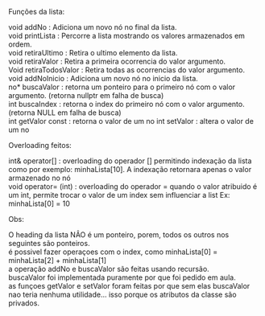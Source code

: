 Funções da lista:

void addNo : Adiciona um novo nó no final da lista.  
void printLista : Percorre a lista mostrando os valores armazenados em ordem.  
void retiraUltimo : Retira o ultimo elemento da lista.  
void retiraValor : Retira a primeira ocorrencia do valor argumento.  
Void retiraTodosValor : Retira todas as ocorrencias do valor argumento.  
void addNoInicio : Adiciona um novo nó no inicio da lista.  
no* buscaValor : retorna um ponteiro para o primeiro nó com o valor argumento. (retorna nullptr em falha de busca)  
int buscaIndex : retorna o index do primeiro nó com o valor argumento. (retorna NULL em falha de busca)  
int getValor const : retorna o valor de um no
int setValor : altera o valor de um no

Overloading feitos:


int& operator[] : overloading do operador [] permitindo indexação da lista como por exemplo: minhaLista[10]. A indexação retornara apenas o valor armazenado no nó  
void operator= (int) : overloading do operador = quando o valor atribuido é um int, permite trocar o valor de um index sem influenciar a list Ex: minhaLista[0] = 10  

Obs:

O heading da lista NÂO é um ponteiro, porem, todos os outros nos seguintes são ponteiros.  
é possivel fazer operaçoes com o index, como minhaLista[0] = minhaLista[2] + minhaLista[1]  
a operação addNo e buscaValor são feitas usando recursão.  
buscaValor foi implementada puramente por que foi pedido em aula.  
as funçoes getValor e setValor foram feitas por que sem elas buscaValor nao teria nenhuma utilidade... isso porque os atributos da classe são privados.  

